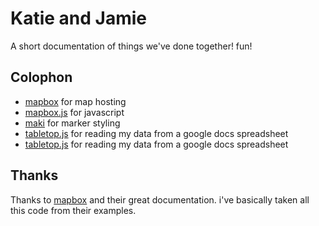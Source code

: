 # Katie and Jamie

A short documentation of things we've done together! fun!

## Colophon

* [mapbox] for map hosting
* [mapbox.js](http://mapbox.com/mapbox.js/api/v0.6.7/) for javascript
* [maki](http://mapbox.com/maki/) for marker styling
* [tabletop.js]() for reading my data from a google docs spreadsheet
* [tabletop.js]() for reading my data from a google docs spreadsheet

## Thanks

Thanks to [mapbox] and their great documentation. i've basically taken all this code from their examples.

[mapbox]:http://mapbox.com
